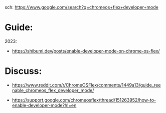 sch: https://www.google.com/search?q=chromeos+flex+developer+mode

# Guide:
2023:
- https://shibumi.dev/posts/enable-developer-mode-on-chrome-os-flex/

# Discuss:
- https://www.reddit.com/r/ChromeOSFlex/comments/1449a13/guide_reenable_chromeos_flex_developer_mode/

- https://support.google.com/chromeosflex/thread/151263952/how-to-enable-developer-mode?hl=en 
